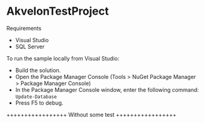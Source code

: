 AkvelonTestProject
==================

Requirements
- Visual Studio
- SQL Server

To run the sample locally from Visual Studio:

- Build the solution.
- Open the Package Manager Console (Tools > NuGet Package Manager > Package Manager Console)
- In the Package Manager Console window, enter the following command: `Update-Database`
- Press F5 to debug.

+++++++++++++++++
Without some test
+++++++++++++++++
